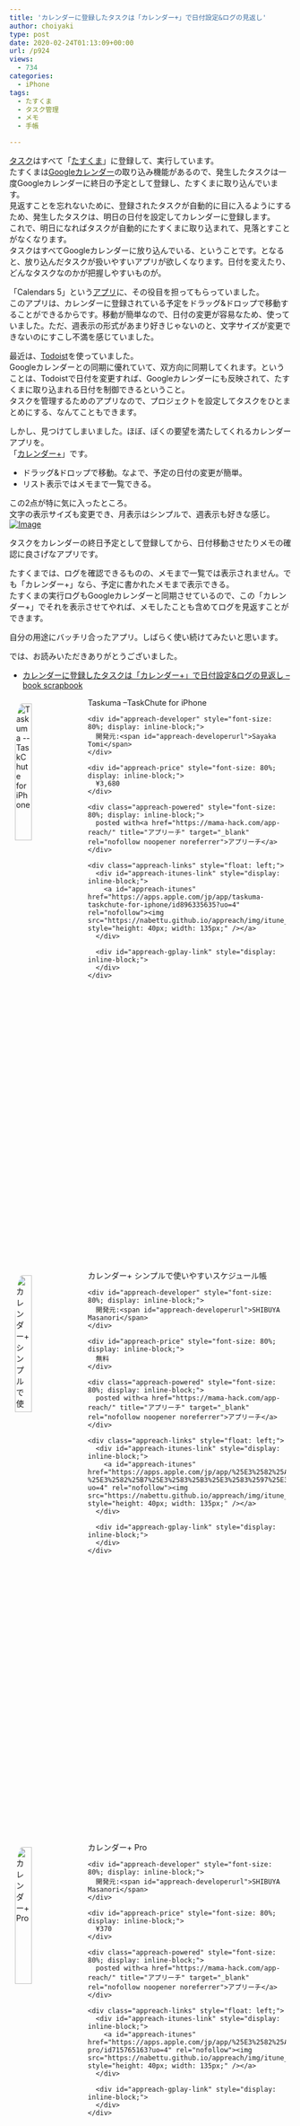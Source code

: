 ```yaml
---
title: 'カレンダーに登録したタスクは「カレンダー+」で日付設定&ログの見返し'
author: choiyaki
type: post
date: 2020-02-24T01:13:09+00:00
url: /p924
views:
  - 734
categories:
  - iPhone
tags:
  - たすくま
  - タスク管理
  - メモ
  - 手帳

---
```

[タスク][1]はすべて「[たすくま][2]」に登録して、実行しています。  
たすくまは[Googleカレンダー][3]の取り込み機能があるので、発生したタスクは一度Googleカレンダーに終日の予定として登録し、たすくまに取り込んでいます。  
見返すことを忘れないために、登録されたタスクが自動的に目に入るようにするため、発生したタスクは、明日の日付を設定してカレンダーに登録します。  
これで、明日になればタスクが自動的にたすくまに取り込まれて、見落とすことがなくなります。  
タスクはすべてGoogleカレンダーに放り込んでいる、ということです。となると、放り込んだタスクが扱いやすいアプリが欲しくなります。日付を変えたり、どんなタスクなのかが把握しやすいものが。

「Calendars 5」という[アプリ][4]に、その役目を担ってもらっていました。  
このアプリは、カレンダーに登録されている予定をドラッグ&ドロップで移動することができるからです。移動が簡単なので、日付の変更が容易なため、使っていました。ただ、週表示の形式があまり好きじゃないのと、文字サイズが変更できないのにすこし不満を感じていました。

最近は、[Todoist][5]を使っていました。  
Googleカレンダーとの同期に優れていて、双方向に同期してくれます。ということは、Todoistで日付を変更すれば、Googleカレンダーにも反映されて、たすくまに取り込まれる日付を制御できるということ。  
タスクを管理するためのアプリなので、プロジェクトを設定してタスクをひとまとめにする、なんてこともできます。

しかし、見つけてしまいました。ほぼ、ぼくの要望を満たしてくれるカレンダーアプリを。  
「[カレンダー+][6]」です。

  * ドラッグ&ドロップで移動。なよで、予定の日付の変更が簡単。
  * リスト表示ではメモまで一覧できる。

この2点が特に気に入ったところ。  
文字の表示サイズも変更でき、月表示はシンプルで、週表示も好きな感じ。  
[![Image][7]][8]

タスクをカレンダーの終日予定として登録してから、日付移動させたりメモの確認に良さげなアプリです。

たすくまでは、ログを確認できるものの、メモまで一覧では表示されません。でも「カレンダー+」なら、予定に書かれたメモまで表示できる。  
たすくまの実行ログもGoogleカレンダーと同期させているので、この「カレンダー+」でそれを表示させてやれば、メモしたことも含めてログを見返すことができます。

自分の用途にバッチリ合ったアプリ。しばらく使い続けてみたいと思います。

では、お読みいただきありがとうございました。

  * [カレンダーに登録したタスクは「カレンダー+」で日付設定&ログの見返し &#8211; book scrapbook][9]

<div id="appreach-box" style="text-align: left;">
  <img id="appreach-image" src="https://i0.wp.com/is4-ssl.mzstatic.com/image/thumb/Purple123/v4/bf/86/bb/bf86bb03-02d3-4d2c-90ae-a1f1eb06b136/source/512x512bb.jpg?w=660&#038;ssl=1" alt="Taskuma --TaskChute for iPhone" style="float: left; margin: 10px; width: 25%; max-width: 120px; border-top-left-radius: 10%; border-top-right-radius: 10%; border-bottom-right-radius: 10%; border-bottom-left-radius: 10%;" data-recalc-dims="1" /></p> 
  
  <div class="appreach-info" style="margin: 10px;">
    <div id="appreach-appname">
      Taskuma &#8211;TaskChute for iPhone
    </div>
    
    <div id="appreach-developer" style="font-size: 80%; display: inline-block;">
      開発元:<span id="appreach-developerurl">Sayaka Tomi</span>
    </div>
    
    <div id="appreach-price" style="font-size: 80%; display: inline-block;">
      ¥3,680
    </div>
    
    <div class="appreach-powered" style="font-size: 80%; display: inline-block;">
      posted with<a href="https://mama-hack.com/app-reach/" title="アプリーチ" target="_blank" rel="nofollow noopener noreferrer">アプリーチ</a>
    </div>
    
    <div class="appreach-links" style="float: left;">
      <div id="appreach-itunes-link" style="display: inline-block;">
        <a id="appreach-itunes" href="https://apps.apple.com/jp/app/taskuma-taskchute-for-iphone/id896335635?uo=4" rel="nofollow"><img src="https://nabettu.github.io/appreach/img/itune_ja.svg" style="height: 40px; width: 135px;" /></a>
      </div>
      
      <div id="appreach-gplay-link" style="display: inline-block;">
      </div>
    </div>
  </div>
  
  <div class="appreach-footer" style="margin-bottom: 10px; clear: left;">
  </div>
</div>

<div id="appreach-box" style="text-align: left;">
  <img id="appreach-image" src="https://i0.wp.com/is1-ssl.mzstatic.com/image/thumb/Purple113/v4/04/9d/7d/049d7dec-7317-40a6-15d7-443816c3d557/source/512x512bb.jpg?w=660&#038;ssl=1" alt="カレンダー+ シンプルで使いやすいスケジュール帳" style="float: left; margin: 10px; width: 25%; max-width: 120px; border-top-left-radius: 10%; border-top-right-radius: 10%; border-bottom-right-radius: 10%; border-bottom-left-radius: 10%;" data-recalc-dims="1" /></p> 
  
  <div class="appreach-info" style="margin: 10px;">
    <div id="appreach-appname">
      カレンダー+ シンプルで使いやすいスケジュール帳
    </div>
    
    <div id="appreach-developer" style="font-size: 80%; display: inline-block;">
      開発元:<span id="appreach-developerurl">SHIBUYA Masanori</span>
    </div>
    
    <div id="appreach-price" style="font-size: 80%; display: inline-block;">
      無料
    </div>
    
    <div class="appreach-powered" style="font-size: 80%; display: inline-block;">
      posted with<a href="https://mama-hack.com/app-reach/" title="アプリーチ" target="_blank" rel="nofollow noopener noreferrer">アプリーチ</a>
    </div>
    
    <div class="appreach-links" style="float: left;">
      <div id="appreach-itunes-link" style="display: inline-block;">
        <a id="appreach-itunes" href="https://apps.apple.com/jp/app/%25E3%2582%25AB%25E3%2583%25AC%25E3%2583%25B3%25E3%2583%2580%25E3%2583%25BC-%25E3%2582%25B7%25E3%2583%25B3%25E3%2583%2597%25E3%2583%25AB%25E3%2581%25A7%25E4%25BD%25BF%25E3%2581%2584%25E3%2582%2584%25E3%2581%2599%25E3%2581%2584%25E3%2582%25B9%25E3%2582%25B1%25E3%2582%25B8%25E3%2583%25A5%25E3%2583%25BC%25E3%2583%25AB%25E5%25B8%25B3/id919892359?uo=4" rel="nofollow"><img src="https://nabettu.github.io/appreach/img/itune_ja.svg" style="height: 40px; width: 135px;" /></a>
      </div>
      
      <div id="appreach-gplay-link" style="display: inline-block;">
      </div>
    </div>
  </div>
  
  <div class="appreach-footer" style="margin-bottom: 10px; clear: left;">
  </div>
</div>

<div id="appreach-box" style="text-align: left;">
  <img id="appreach-image" src="https://i2.wp.com/is4-ssl.mzstatic.com/image/thumb/Purple113/v4/7c/bb/df/7cbbdf19-961c-29f1-bb75-d7f1902a16af/source/512x512bb.jpg?w=660&#038;ssl=1" alt="カレンダー+ Pro" style="float: left; margin: 10px; width: 25%; max-width: 120px; border-top-left-radius: 10%; border-top-right-radius: 10%; border-bottom-right-radius: 10%; border-bottom-left-radius: 10%;" data-recalc-dims="1" /></p> 
  
  <div class="appreach-info" style="margin: 10px;">
    <div id="appreach-appname">
      カレンダー+ Pro
    </div>
    
    <div id="appreach-developer" style="font-size: 80%; display: inline-block;">
      開発元:<span id="appreach-developerurl">SHIBUYA Masanori</span>
    </div>
    
    <div id="appreach-price" style="font-size: 80%; display: inline-block;">
      ¥370
    </div>
    
    <div class="appreach-powered" style="font-size: 80%; display: inline-block;">
      posted with<a href="https://mama-hack.com/app-reach/" title="アプリーチ" target="_blank" rel="nofollow noopener noreferrer">アプリーチ</a>
    </div>
    
    <div class="appreach-links" style="float: left;">
      <div id="appreach-itunes-link" style="display: inline-block;">
        <a id="appreach-itunes" href="https://apps.apple.com/jp/app/%25E3%2582%25AB%25E3%2583%25AC%25E3%2583%25B3%25E3%2583%2580%25E3%2583%25BC-pro/id715765163?uo=4" rel="nofollow"><img src="https://nabettu.github.io/appreach/img/itune_ja.svg" style="height: 40px; width: 135px;" /></a>
      </div>
      
      <div id="appreach-gplay-link" style="display: inline-block;">
      </div>
    </div>
  </div>
  
  <div class="appreach-footer" style="margin-bottom: 10px; clear: left;">
  </div>
</div>

 [1]: https://scrapbox.io/choiyaki-hondana/%E3%82%BF%E3%82%B9%E3%82%AF
 [2]: https://scrapbox.io/choiyaki-hondana/%E3%81%9F%E3%81%99%E3%81%8F%E3%81%BE
 [3]: https://scrapbox.io/choiyaki-hondana/Google%E3%82%AB%E3%83%AC%E3%83%B3%E3%83%80%E3%83%BC
 [4]: https://scrapbox.io/choiyaki-hondana/%E3%82%A2%E3%83%97%E3%83%AA
 [5]: https://scrapbox.io/choiyaki-hondana/Todoist
 [6]: https://scrapbox.io/choiyaki-hondana/%E3%82%AB%E3%83%AC%E3%83%B3%E3%83%80%E3%83%BC+
 [7]: https://gyazo.com/59df16421a52c50f674543352a7de9b2/thumb/1000
 [8]: https://gyazo.com/59df16421a52c50f674543352a7de9b2
 [9]: https://scrapbox.io/choiyaki-hondana/%E3%82%AB%E3%83%AC%E3%83%B3%E3%83%80%E3%83%BC%E3%81%AB%E7%99%BB%E9%8C%B2%E3%81%97%E3%81%9F%E3%82%BF%E3%82%B9%E3%82%AF%E3%81%AF%E3%80%8C%E3%82%AB%E3%83%AC%E3%83%B3%E3%83%80%E3%83%BC+%E3%80%8D%E3%81%A7%E6%97%A5%E4%BB%98%E8%A8%AD%E5%AE%9A&%E3%83%AD%E3%82%B0%E3%81%AE%E8%A6%8B%E8%BF%94%E3%81%97